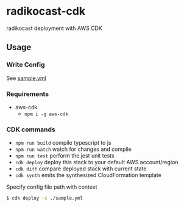 # radikocast-cdk

radikocast deployment with AWS CDK

## Usage

### Write Config

See [sample.yml](sample.yml)

### Requirements

- aws-cdk
  - `npm i -g aws-cdk`

### CDK commands

- `npm run build` compile typescript to js
- `npm run watch` watch for changes and compile
- `npm run test` perform the jest unit tests
- `cdk deploy` deploy this stack to your default AWS account/region
- `cdk diff` compare deployed stack with current state
- `cdk synth` emits the synthesized CloudFormation template

Specify config file path with context

```sh
$ cdk deploy -c ./sample.yml
```

